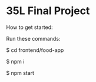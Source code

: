 # 35L Final Project

How to get started:

Run these commands:

$ cd frontend/food-app

$ npm i

$ npm start
